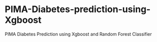 # PIMA-Diabetes-prediction-using-Xgboost
PIMA Diabetes Prediction using Xgboost and Random Forest Classifier
